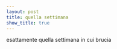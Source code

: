 ```yaml
---
layout: post
title: quella settimana
show_title: true
---
```


esattamente quella settimana in cui brucia